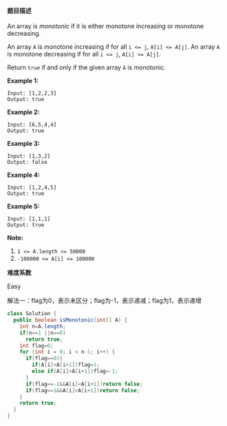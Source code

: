 #### **题目描述**

An array is *monotonic* if it is either monotone increasing or monotone decreasing.

An array `A` is monotone increasing if for all `i <= j`, `A[i] <= A[j]`. An array `A` is monotone decreasing if for all `i <= j`, `A[i] >= A[j]`.

Return `true` if and only if the given array `A` is monotonic.



**Example 1:**

```
Input: [1,2,2,3]
Output: true
```

**Example 2:**

```
Input: [6,5,4,4]
Output: true
```

**Example 3:**

```
Input: [1,3,2]
Output: false
```

**Example 4:**

```
Input: [1,2,4,5]
Output: true
```

**Example 5:**

```
Input: [1,1,1]
Output: true
```

 

**Note:**

1. `1 <= A.length <= 50000`
2. `-100000 <= A[i] <= 100000`

**难度系数**    

Easy

解法一：flag为0，表示未区分；flag为-1，表示递减；flag为1，表示递增

```java
class Solution {
  public boolean isMonotonic(int[] A) {
    int n=A.length;
    if(n==1 ||n==0)
      return true;
    int flag=0;
    for (int i = 0; i < n-1; i++) {
      if(flag==0){
        if(A[i]<A[i+1])flag=1;
        else if(A[i]>A[i+1])flag=-1;
      }
      if(flag==-1&&A[i]<A[i+1])return false;
      if(flag==1&&A[i]>A[i+1])return false;
    }
    return true;
  }
}
```


